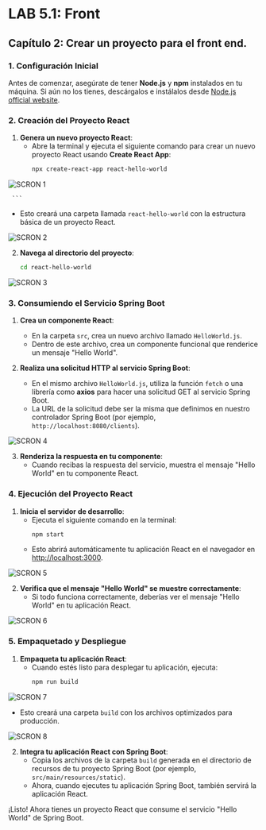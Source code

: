 # __LAB 5.1: Front__

## __Capítulo 2: Crear un proyecto para el front end.__

### 1. Configuración Inicial
Antes de comenzar, asegúrate de tener **Node.js** y **npm** instalados en tu máquina. Si aún no los tienes, descárgalos e instálalos desde [Node.js official website](https://nodejs.org/).

### 2. Creación del Proyecto React
1. **Genera un nuevo proyecto React**:
   - Abre la terminal y ejecuta el siguiente comando para crear un nuevo proyecto React usando **Create React App**:
     ```bash
     npx create-react-app react-hello-world
![SCRON 1](https://github.com/JuanDavidGarciaPulido/CVDS_LAB5.1-Front_2024-1/assets/90209924/04c1c01f-36fe-411f-8b14-e8fc06808b51)

     ```
   - Esto creará una carpeta llamada `react-hello-world` con la estructura básica de un proyecto React.

![SCRON 2](https://github.com/JuanDavidGarciaPulido/CVDS_LAB5.1-Front_2024-1/assets/90209924/89f236b6-3e91-4516-9acd-45d93df31ccf)


2. **Navega al directorio del proyecto**:
   ```bash
   cd react-hello-world
   ```

![SCRON 3](https://github.com/JuanDavidGarciaPulido/CVDS_LAB5.1-Front_2024-1/assets/90209924/c604dfd6-c7db-42e8-b057-c5c89c27d324)


### 3. Consumiendo el Servicio Spring Boot
1. **Crea un componente React**:
   - En la carpeta `src`, crea un nuevo archivo llamado `HelloWorld.js`.
   - Dentro de este archivo, crea un componente funcional que renderice un mensaje "Hello World".

2. **Realiza una solicitud HTTP al servicio Spring Boot**:
   - En el mismo archivo `HelloWorld.js`, utiliza la función `fetch` o una librería como **axios** para hacer una solicitud GET al servicio Spring Boot.
   - La URL de la solicitud debe ser la misma que definimos en nuestro controlador Spring Boot (por ejemplo, `http://localhost:8080/clients`).

![SCRON 4](https://github.com/JuanDavidGarciaPulido/CVDS_LAB5.1-Front_2024-1/assets/90209924/ccab230f-6b79-48f4-b36c-8d89ee7615ed)


3. **Renderiza la respuesta en tu componente**:
   - Cuando recibas la respuesta del servicio, muestra el mensaje "Hello World" en tu componente React.


### 4. Ejecución del Proyecto React
1. **Inicia el servidor de desarrollo**:
   - Ejecuta el siguiente comando en la terminal:
     ```bash
     npm start
     ```
   - Esto abrirá automáticamente tu aplicación React en el navegador en [http://localhost:3000](http://localhost:3000).

![SCRON 5](https://github.com/JuanDavidGarciaPulido/CVDS_LAB5.1-Front_2024-1/assets/90209924/652a409f-1ce4-4842-93bf-6b6eb7b29ca2)


2. **Verifica que el mensaje "Hello World" se muestre correctamente**:
   - Si todo funciona correctamente, deberías ver el mensaje "Hello World" en tu aplicación React.

![SCRON 6](https://github.com/JuanDavidGarciaPulido/CVDS_LAB5.1-Front_2024-1/assets/90209924/cf257b6c-9004-4f09-9947-0699e4e77663)


### 5. Empaquetado y Despliegue
1. **Empaqueta tu aplicación React**:
   - Cuando estés listo para desplegar tu aplicación, ejecuta:
     ```bash
     npm run build
     ```

![SCRON 7](https://github.com/JuanDavidGarciaPulido/CVDS_LAB5.1-Front_2024-1/assets/90209924/35f1b16c-1e18-456d-b1b3-7f74e80a86a5)


   - Esto creará una carpeta `build` con los archivos optimizados para producción.

  ![SCRON 8](https://github.com/JuanDavidGarciaPulido/CVDS_LAB5.1-Front_2024-1/assets/90209924/dce1fb72-2b79-4e74-aa2c-6f9871d39788)
 

2. **Integra tu aplicación React con Spring Boot**:
   - Copia los archivos de la carpeta `build` generada en el directorio de recursos de tu proyecto Spring Boot (por ejemplo, `src/main/resources/static`).
   - Ahora, cuando ejecutes tu aplicación Spring Boot, también servirá la aplicación React.

¡Listo! Ahora tienes un proyecto React que consume el servicio "Hello World" de Spring Boot.


